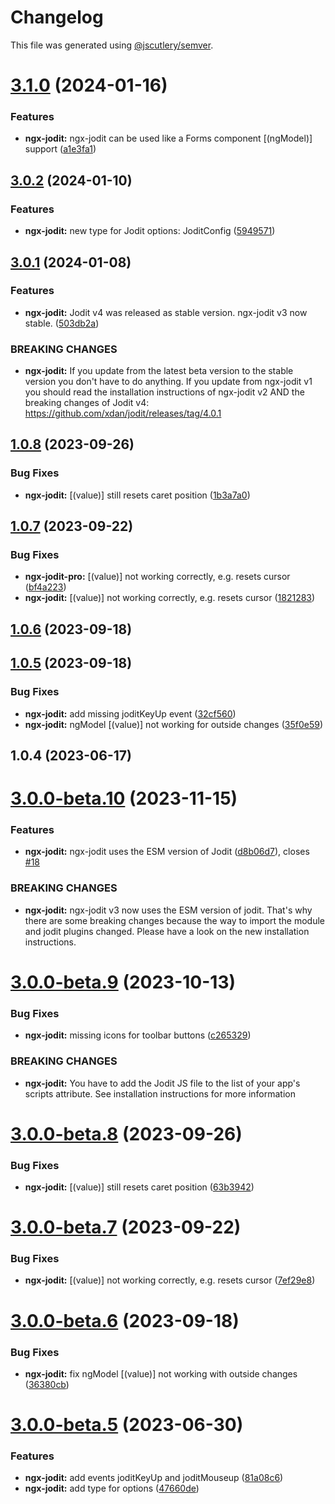 # Changelog

This file was generated using [@jscutlery/semver](https://github.com/jscutlery/semver).

# [3.1.0](https://github.com/julianpoemp/ngx-jodit/compare/ngx-jodit-3.0.2...ngx-jodit-3.1.0) (2024-01-16)


### Features

* **ngx-jodit:** ngx-jodit can be used like a Forms component [(ngModel)] support ([a1e3fa1](https://github.com/julianpoemp/ngx-jodit/commit/a1e3fa104c2624c2f8da02be4d9d56b56c0c7af5))



## [3.0.2](https://github.com/julianpoemp/ngx-jodit/compare/ngx-jodit-3.0.1...ngx-jodit-3.0.2) (2024-01-10)


### Features

* **ngx-jodit:** new type for Jodit options: JoditConfig ([5949571](https://github.com/julianpoemp/ngx-jodit/commit/5949571ca3ab29de885292e0cbf948a6fd5a658c))



## [3.0.1](https://github.com/julianpoemp/ngx-jodit/compare/ngx-jodit-3.0.0-beta.10...ngx-jodit-3.0.1) (2024-01-08)


### Features

* **ngx-jodit:** Jodit v4 was released as stable version. ngx-jodit v3 now stable. ([503db2a](https://github.com/julianpoemp/ngx-jodit/commit/503db2adea178177551160863715b4baa2f28c9c))


### BREAKING CHANGES

* **ngx-jodit:** If you update from the latest beta version to the
stable version you don't have to do anything. If you update from
ngx-jodit v1 you should read the installation instructions of ngx-jodit
v2 AND the breaking changes of Jodit v4:
https://github.com/xdan/jodit/releases/tag/4.0.1



## [1.0.8](https://github.com/julianpoemp/ngx-jodit/compare/ngx-jodit-3.0.0-beta.7...ngx-jodit-1.0.8) (2023-09-26)


### Bug Fixes

* **ngx-jodit:** [(value)] still resets caret position ([1b3a7a0](https://github.com/julianpoemp/ngx-jodit/commit/1b3a7a0a4e47faa491c3fe4c2f98d7abb8c7fa44))



## [1.0.7](https://github.com/julianpoemp/ngx-jodit/compare/ngx-jodit-3.0.0-beta.6...ngx-jodit-1.0.7) (2023-09-22)


### Bug Fixes

* **ngx-jodit-pro:** [(value)] not working correctly, e.g. resets cursor ([bf4a223](https://github.com/julianpoemp/ngx-jodit/commit/bf4a223dabeda5dc91cb1b1456804296da9aeefa))
* **ngx-jodit:** [(value)] not working correctly, e.g. resets cursor ([1821283](https://github.com/julianpoemp/ngx-jodit/commit/182128372ffb21b4be5b7b6907b063800e71a9ce))



## [1.0.6](https://github.com/julianpoemp/ngx-jodit/compare/ngx-jodit-1.0.5...ngx-jodit-1.0.6) (2023-09-18)



## [1.0.5](https://github.com/julianpoemp/ngx-jodit/compare/ngx-jodit-3.0.0-beta.5...ngx-jodit-1.0.5) (2023-09-18)


### Bug Fixes

* **ngx-jodit:** add missing joditKeyUp event ([32cf560](https://github.com/julianpoemp/ngx-jodit/commit/32cf560452a623543ad178bc1f2dd93357ecd9ca))
* **ngx-jodit:** ngModel [(value)] not working for outside changes ([35f0e59](https://github.com/julianpoemp/ngx-jodit/commit/35f0e5906781fd9b1665d875485a1e9c6811ab47))



## 1.0.4 (2023-06-17)



# [3.0.0-beta.10](https://github.com/julianpoemp/ngx-jodit/compare/ngx-jodit-3.0.0-beta.9...ngx-jodit-3.0.0-beta.10) (2023-11-15)


### Features

* **ngx-jodit:** ngx-jodit uses the ESM version of Jodit ([d8b06d7](https://github.com/julianpoemp/ngx-jodit/commit/d8b06d7fdb34320bda58b9b95bcd3ee24d4aa8c5)), closes [#18](https://github.com/julianpoemp/ngx-jodit/issues/18)


### BREAKING CHANGES

* **ngx-jodit:** ngx-jodit v3 now uses the ESM version of jodit. That's
why there are some breaking changes because the way to import the module
and jodit plugins changed. Please have a look on the new installation
instructions.



# [3.0.0-beta.9](https://github.com/julianpoemp/ngx-jodit/compare/ngx-jodit-3.0.0-beta.8...ngx-jodit-3.0.0-beta.9) (2023-10-13)


### Bug Fixes

* **ngx-jodit:** missing icons for toolbar buttons ([c265329](https://github.com/julianpoemp/ngx-jodit/commit/c26532988d92b3ad402d62327452d779c5ccfc81))


### BREAKING CHANGES

* **ngx-jodit:** You have to add the Jodit JS file to the list of your
app's scripts attribute. See installation instructions for more
information



# [3.0.0-beta.8](https://github.com/julianpoemp/ngx-jodit/compare/ngx-jodit-3.0.0-beta.7...ngx-jodit-3.0.0-beta.8) (2023-09-26)


### Bug Fixes

* **ngx-jodit:** [(value)] still resets caret position ([63b3942](https://github.com/julianpoemp/ngx-jodit/commit/63b39423148a157cbbc6e82ad537668edeb288b3))



# [3.0.0-beta.7](https://github.com/julianpoemp/ngx-jodit/compare/ngx-jodit-3.0.0-beta.6...ngx-jodit-3.0.0-beta.7) (2023-09-22)


### Bug Fixes

* **ngx-jodit:** [(value)] not working correctly, e.g. resets cursor ([7ef29e8](https://github.com/julianpoemp/ngx-jodit/commit/7ef29e81cf6656128326fee1354d67cf03be1d69))



# [3.0.0-beta.6](https://github.com/julianpoemp/ngx-jodit/compare/ngx-jodit-3.0.0-beta.5...ngx-jodit-3.0.0-beta.6) (2023-09-18)


### Bug Fixes

* **ngx-jodit:** fix ngModel [(value)] not working with outside changes ([36380cb](https://github.com/julianpoemp/ngx-jodit/commit/36380cbce5c8a58fdb1032e4c0934172a174cd10))



# [3.0.0-beta.5](https://github.com/julianpoemp/ngx-jodit/compare/ngx-jodit-3.0.0-beta.4...ngx-jodit-3.0.0-beta.5) (2023-06-30)


### Features

* **ngx-jodit:** add events joditKeyUp and joditMouseup ([81a08c6](https://github.com/julianpoemp/ngx-jodit/commit/81a08c66dc2eb9b79e047c2608294fa0f8e25e43))
* **ngx-jodit:** add type for options ([47660de](https://github.com/julianpoemp/ngx-jodit/commit/47660de12399e4510502f996cd7779c38bfa6660))
